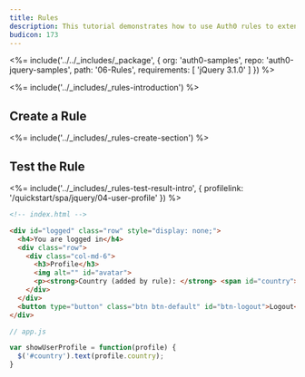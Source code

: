 ```yaml
---
title: Rules
description: This tutorial demonstrates how to use Auth0 rules to extend what Auth0 has to offer.
budicon: 173
---
```


<%= include('../../_includes/_package', {
  org: 'auth0-samples',
  repo: 'auth0-jquery-samples',
  path: '06-Rules',
  requirements: [
    'jQuery 3.1.0'
  ]
}) %>

<%= include('../_includes/_rules-introduction') %>

## Create a Rule

<%= include('../_includes/_rules-create-section') %>

## Test the Rule

<%= include('../_includes/_rules-test-result-intro', { profilelink: '/quickstart/spa/jquery/04-user-profile' }) %>

```html
<!-- index.html -->

<div id="logged" class="row" style="display: none;">
  <h4>You are logged in</h4>
  <div class="row">
    <div class="col-md-6">
      <h3>Profile</h3>
      <img alt="" id="avatar">
      <p><strong>Country (added by rule): </strong> <span id="country"></span></p>
    </div>
  </div>
  <button type="button" class="btn btn-default" id="btn-logout">Logout</button>
</div>
```

```javascript
// app.js

var showUserProfile = function(profile) {
  $('#country').text(profile.country);
}
```
